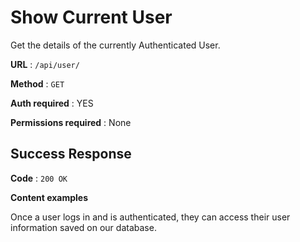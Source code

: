 # Show Current User

Get the details of the currently Authenticated User.

**URL** : `/api/user/`

**Method** : `GET`

**Auth required** : YES

**Permissions required** : None

## Success Response

**Code** : `200 OK`

**Content examples**

Once a user logs in and is authenticated, they can access their user information saved on our database.
